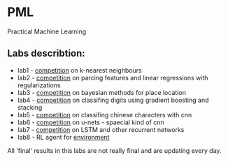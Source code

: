 # PML
Practical Machine Learning

## Labs describtion:

 * lab1 - [competition](https://www.kaggle.com/c/p1-faces) on k-nearest neighbours 
 * lab2 - [competition](https://www.kaggle.com/c/p2-house-pricing) on parcing features and linear regressions with regularizations
 * lab3 - [competition](https://www.kaggle.com/c/p3-location) on bayesian methods for place location
 * lab4 - [competition](https://www.kaggle.com/c/p4-digits/) on classifing digits using gradient boosting and stacking
 * lab5 - [competition](https://www.kaggle.com/c/p5-characters/) on classifing chinese characters with cnn
 * lab6 - [competition](https://www.kaggle.com/c/p6-segmentation/) on u-nets - spaecial kind of cnn
 * lab7 - [competition](https://www.kaggle.com/c/p7-phonetics-2018) on LSTM and other recurrent networks
 * lab8 - RL agent for [environment](https://gym.openai.com/envs/Skiing-v0/)
 
 All 'final' results in this labs are not really final and are updating every day.
